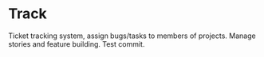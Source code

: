 # Track
Ticket tracking system, assign bugs/tasks to members of projects. Manage stories and feature building.
Test commit.